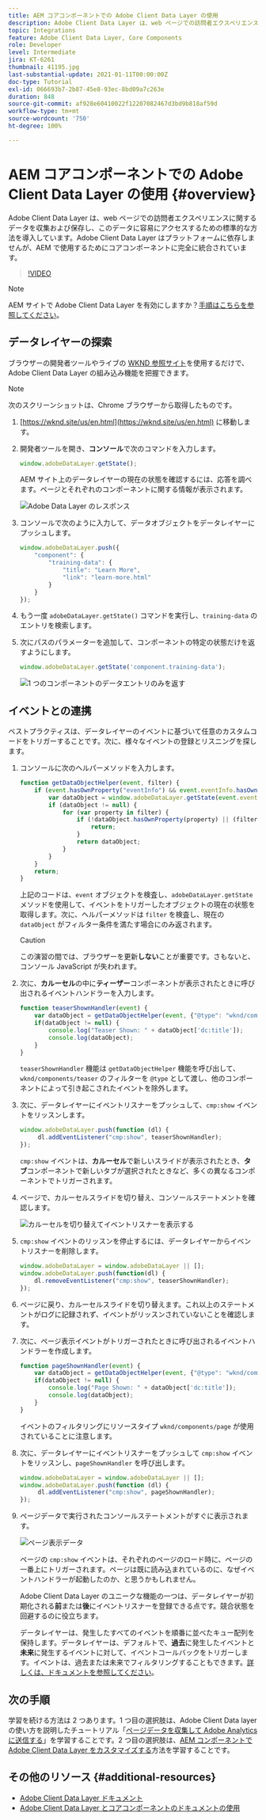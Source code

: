 ```yaml
---
title: AEM コアコンポーネントでの Adobe Client Data Layer の使用
description: Adobe Client Data Layer は、web ページでの訪問者エクスペリエンスに関するデータを収集および保存し、このデータに容易にアクセスするための標準的な方法を導入しています。Adobe Client Data Layer はプラットフォームに依存しませんが、AEM で使用するためにコアコンポーネントに完全に統合されています。
topic: Integrations
feature: Adobe Client Data Layer, Core Components
role: Developer
level: Intermediate
jira: KT-6261
thumbnail: 41195.jpg
last-substantial-update: 2021-01-11T00:00:00Z
doc-type: Tutorial
exl-id: 066693b7-2b87-45e8-93ec-8bd09a7c263e
duration: 848
source-git-commit: af928e60410022f12207082467d3bd9b818af59d
workflow-type: tm+mt
source-wordcount: '750'
ht-degree: 100%

---
```


# AEM コアコンポーネントでの Adobe Client Data Layer の使用 {#overview}

Adobe Client Data Layer は、web ページでの訪問者エクスペリエンスに関するデータを収集および保存し、このデータに容易にアクセスするための標準的な方法を導入しています。Adobe Client Data Layer はプラットフォームに依存しませんが、AEM で使用するためにコアコンポーネントに完全に統合されています。

>[!VIDEO](https://video.tv.adobe.com/v/41195?quality=12&learn=on)

>[!NOTE]
>
> AEM サイトで Adobe Client Data Layer を有効にしますか？[手順はこちらを参照してください](https://experienceleague.adobe.com/docs/experience-manager-core-components/using/developing/data-layer/overview.html?lang=ja#installation-activation)。

## データレイヤーの探索

ブラウザーの開発者ツールやライブの [WKND 参照サイト](https://wknd.site/us/en.html)を使用するだけで、Adobe Client Data Layer の組み込み機能を把握できます。

>[!NOTE]
>
> 次のスクリーンショットは、Chrome ブラウザーから取得したものです。

1. [https://wknd.site/us/en.html](https://wknd.site/us/en.html) に移動します。
1. 開発者ツールを開き、**コンソール**&#x200B;で次のコマンドを入力します。

   ```js
   window.adobeDataLayer.getState();
   ```

   AEM サイト上のデータレイヤーの現在の状態を確認するには、応答を調べます。ページとそれぞれのコンポーネントに関する情報が表示されます。

   ![Adobe Data Layer のレスポンス](assets/data-layer-state-response.png)

1. コンソールで次のように入力して、データオブジェクトをデータレイヤーにプッシュします。

   ```js
   window.adobeDataLayer.push({
       "component": {
           "training-data": {
               "title": "Learn More",
               "link": "learn-more.html"
           }
       }
   });
   ```

1. もう一度 `adobeDataLayer.getState()` コマンドを実行し、`training-data` のエントリを検索します。
1. 次にパスのパラメーターを追加して、コンポーネントの特定の状態だけを返すようにします。

   ```js
   window.adobeDataLayer.getState('component.training-data');
   ```

   ![1 つのコンポーネントのデータエントリのみを返す](assets/return-just-single-component.png)

## イベントとの連携

ベストプラクティスは、データレイヤーのイベントに基づいて任意のカスタムコードをトリガーすることです。次に、様々なイベントの登録とリスニングを探します。

1. コンソールに次のヘルパーメソッドを入力します。

   ```js
   function getDataObjectHelper(event, filter) {
       if (event.hasOwnProperty("eventInfo") && event.eventInfo.hasOwnProperty("path")) {
           var dataObject = window.adobeDataLayer.getState(event.eventInfo.path);
           if (dataObject != null) {
               for (var property in filter) {
                   if (!dataObject.hasOwnProperty(property) || (filter[property] !== null && filter[property] !== dataObject[property])) {
                       return;
                   }
                   return dataObject;
               }
           }
       }
       return;
   }
   ```

   上記のコードは、`event` オブジェクトを検査し、`adobeDataLayer.getState` メソッドを使用して、イベントをトリガーしたオブジェクトの現在の状態を取得します。次に、ヘルパーメソッドは `filter` を検査し、現在の `dataObject` がフィルター条件を満たす場合にのみ返されます。

   >[!CAUTION]
   >
   > この演習の間では、ブラウザーを更新&#x200B;**しない**&#x200B;ことが重要です。さもないと、コンソール JavaScript が失われます。

1. 次に、**カルーセル**&#x200B;の中に&#x200B;**ティーザー**&#x200B;コンポーネントが表示されたときに呼び出されるイベントハンドラーを入力します。

   ```js
   function teaserShownHandler(event) {
       var dataObject = getDataObjectHelper(event, {"@type": "wknd/components/teaser"});
       if(dataObject != null) {
           console.log("Teaser Shown: " + dataObject['dc:title']);
           console.log(dataObject);
       }
   }
   ```

   `teaserShownHandler` 機能は `getDataObjectHelper` 機能を呼び出して、`wknd/components/teaser` のフィルターを `@type` として渡し、他のコンポーネントによって引き起こされたイベントを除外します。

1. 次に、データレイヤーにイベントリスナーをプッシュして、`cmp:show` イベントをリッスンします。

   ```js
   window.adobeDataLayer.push(function (dl) {
        dl.addEventListener("cmp:show", teaserShownHandler);
   });
   ```

   `cmp:show` イベントは、**カルーセル**&#x200B;で新しいスライドが表示されたとき、**タブ**&#x200B;コンポーネントで新しいタブが選択されたときなど、多くの異なるコンポーネントでトリガーされます。

1. ページで、カルーセルスライドを切り替え、コンソールステートメントを確認します。

   ![カルーセルを切り替えてイベントリスナーを表示する](assets/teaser-console-slides.png)

1. `cmp:show` イベントのリッスンを停止するには、データレイヤーからイベントリスナーを削除します。

   ```js
   window.adobeDataLayer = window.adobeDataLayer || [];
   window.adobeDataLayer.push(function(dl) {
       dl.removeEventListener("cmp:show", teaserShownHandler);
   });
   ```

1. ページに戻り、カルーセルスライドを切り替えます。これ以上のステートメントがログに記録されず、イベントがリッスンされていないことを確認します。

1. 次に、ページ表示イベントがトリガーされたときに呼び出されるイベントハンドラーを作成します。

   ```js
   function pageShownHandler(event) {
       var dataObject = getDataObjectHelper(event, {"@type": "wknd/components/page"});
       if(dataObject != null) {
           console.log("Page Shown: " + dataObject['dc:title']);
           console.log(dataObject);
       }
   }
   ```

   イベントのフィルタリングにリソースタイプ `wknd/components/page` が使用されていることに注意します。

1. 次に、データレイヤーにイベントリスナーをプッシュして `cmp:show` イベントをリッスンし、`pageShownHandler` を呼び出します。

   ```js
   window.adobeDataLayer = window.adobeDataLayer || [];
   window.adobeDataLayer.push(function (dl) {
        dl.addEventListener("cmp:show", pageShownHandler);
   });
   ```

1. ページデータで実行されたコンソールステートメントがすぐに表示されます。

   ![ページ表示データ](assets/page-show-console-data.png)

   ページの `cmp:show` イベントは、それぞれのページのロード時に、ページの一番上にトリガーされます。ページは既に読み込まれているのに、なぜイベントハンドラーが起動したのか、と思うかもしれません。

   Adobe Client Data Layer のユニークな機能の一つは、データレイヤーが初期化される&#x200B;**前**&#x200B;または&#x200B;**後**&#x200B;にイベントリスナーを登録できる点です。競合状態を回避するのに役立ちます。

   データレイヤーは、発生したすべてのイベントを順番に並べたキュー配列を保持します。データレイヤーは、デフォルトで、**過去**&#x200B;に発生したイベントと&#x200B;**未来**&#x200B;に発生するイベントに対して、イベントコールバックをトリガーします。イベントは、過去または未来でフィルタリングすることもできます。[詳しくは、ドキュメントを参照してください](https://github.com/adobe/adobe-client-data-layer/wiki#addeventlistener)。


## 次の手順

学習を続ける方法は 2 つあります。1 つ目の選択肢は、Adobe Client Data layer の使い方を説明したチュートリアル「[ページデータを収集して Adobe Analytics に送信する](../analytics/collect-data-analytics.md)」を学習することです。2 つ目の選択肢は、[AEM コンポーネントで Adobe Client Data Layer をカスタマイズする](./data-layer-customize.md)方法を学習することです。


## その他のリソース {#additional-resources}

* [Adobe Client Data Layer ドキュメント](https://github.com/adobe/adobe-client-data-layer/wiki)
* [Adobe Client Data Layer とコアコンポーネントのドキュメントの使用](https://experienceleague.adobe.com/docs/experience-manager-core-components/using/developing/data-layer/overview.html?lang=ja)
